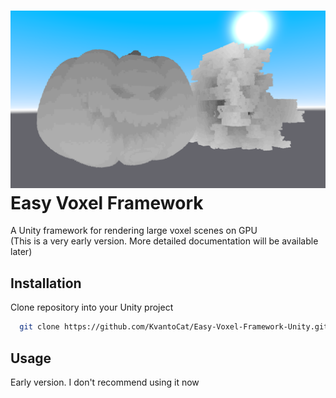 
# ![Easy-Voxel-Framework-Unity](Images/Screen2.png) Easy Voxel Framework

A Unity framework for rendering large voxel scenes on GPU  
(This is a very early version. More detailed documentation will be available later)

## Installation

Clone repository into your Unity project

```bash
  git clone https://github.com/KvantoCat/Easy-Voxel-Framework-Unity.git
```

## Usage

Early version. I don't recommend using it now

